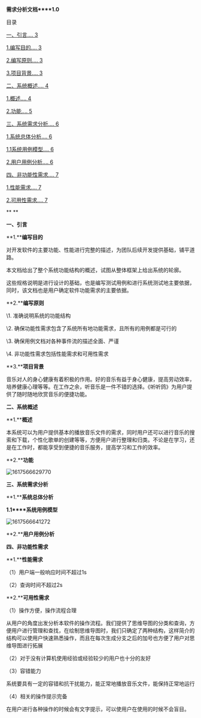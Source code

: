  

 

**需求分析文档****1.0**

 

目录

[一、引言.... 3](#_Toc68032101)

[1.编写目的.... 3](#_Toc68032102)

[2.编写原则.... 3](#_Toc68032103)

[3.项目背景.... 3](#_Toc68032104)

[二、系统概述.... 4](#_Toc68032105)

[1.概述.... 4](#_Toc68032106)

[2.功能.... 5](#_Toc68032107)

[三、系统需求分析.... 6](#_Toc68032108)

[1.系统总体分析.... 6](#_Toc68032109)

[1.1系统用例模型.... 6](#_Toc68032110)

[2.用户用例分析.... 6](#_Toc68032111)

[四、非功能性需求.... 7](#_Toc68032112)

[1.性能需求.... 7](#_Toc68032113)

[2.可用性需求.... 7](#_Toc68032114)

 

 

**
** 

**一、引言**

**1.****编写目的**

  对开发软件的主要功能、性能进行完整的描述，为团队后续开发提供基础，铺平道路。

  本文档给出了整个系统功能结构的概述，试图从整体框架上给出系统的轮廓。

 这些规格说明是进行设计的基础，也是编写测试用例和进行系统测试地主要依据，同时，该文档也是用户确定软件功能需求的主要依据。

**2.****编写原则**

\1.    准确说明系统的功能结构

\2.    确保功能性需求包含了系统所有地功能需求，且所有的用例都是可行的

\3.    确保用例文档对各种事件流的描述全面、严谨

\4.    非功能性需求包括性能需求和可用性需求

**3.****项目背景**

音乐对人的身心健康有着积极的作用。好的音乐有益于身心健康，提高劳动效率，培养健康心理等等。在工作之余，听音乐是一件不错的选择。《听听鸽》为用户提供了随时随地欣赏音乐的便捷功能。

**二、系统概述**

**1.****概述**

本系统可以为用户提供基本的播放音乐文件的需求，同时用户还可以进行音乐的搜索和下载，个性化歌单的创建等等，方便用户进行整理和归类。不论是在学习，还是在工作时，都能享受到便捷的音乐服务，提高学习和工作的效率。

**2.****功能**

 ![1617566629770](C:\Users\ASUS\AppData\Roaming\Typora\typora-user-images\1617566629770.png)                               

 

**三、系统需求分析**

**1.****系统总体分析**

**1.1****系统用例模型**

  ![1617566641272](C:\Users\ASUS\AppData\Roaming\Typora\typora-user-images\1617566641272.png)

**2.****用户用例分析**

   

**四、非功能性需求**

**1.****性能需求**

（1）用户端一般响应时间不超过1s

（2）查询时间不超过2s

**2.****可用性需求**

（1）操作方便，操作流程合理

从用户的角度出发分析本软件的操作流程。我们提供了思维导图的分类和查询，方便用户进行管理和查找，在绘制思维导图时，我们只确定了两种结构，这样简介的结构可以使用户快速熟悉操作，而且在每次生成分支之后的加号也方便了用户对思维导图进行拓展

（2）对于没有计算机使用经验或经验较少的用户也十分的友好

（3）容错能力

   系统要具有一定的容错和抗干扰能力，能正常地播放音乐文件，能保持正常地运行

（4）相关的操作提示完备

   在用户进行各种操作的时候会有文字提示，可以使用户在使用的时候不会盲目。

